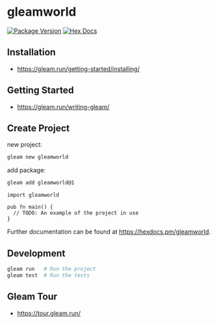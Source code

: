 # gleamworld

[![Package Version](https://img.shields.io/hexpm/v/gleamworld)](https://hex.pm/packages/gleamworld)
[![Hex Docs](https://img.shields.io/badge/hex-docs-ffaff3)](https://hexdocs.pm/gleamworld/)

## Installation
- https://gleam.run/getting-started/installing/

## Getting Started
- https://gleam.run/writing-gleam/

## Create Project
new project:
```sh
gleam new gleamworld
```

add package:
```sh
gleam add gleamworld@1
```
```gleam
import gleamworld

pub fn main() {
  // TODO: An example of the project in use
}
```

Further documentation can be found at <https://hexdocs.pm/gleamworld>.

## Development

```sh
gleam run   # Run the project
gleam test  # Run the tests
```

## Gleam Tour
- https://tour.gleam.run/